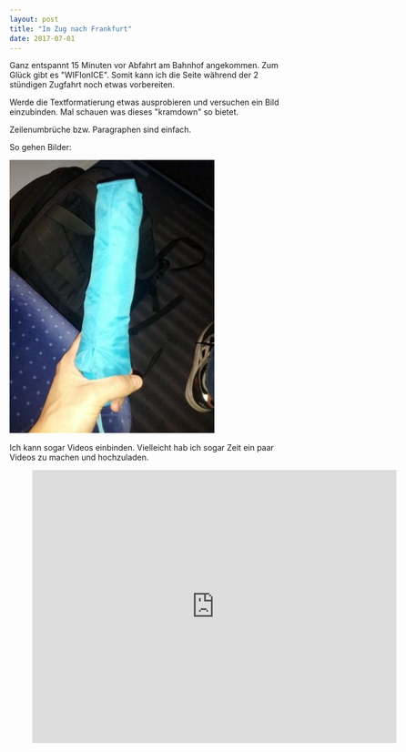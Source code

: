 ```yaml
---
layout: post
title: "Im Zug nach Frankfurt"
date: 2017-07-01
---
```


Ganz entspannt 15 Minuten vor Abfahrt am Bahnhof angekommen. Zum Glück gibt es "WIFIonICE". Somit kann ich die Seite während der 2 stündigen Zugfahrt noch etwas vorbereiten.

Werde die Textformatierung etwas ausprobieren und versuchen ein Bild einzubinden. Mal schauen was dieses "kramdown" so bietet.

Zeilenumbrüche bzw. Paragraphen sind einfach.

So gehen Bilder:

![umbrella](/images/resized/umbrella_in_train_to_ffm.jpg)

Ich kann sogar Videos einbinden. Vielleicht hab ich sogar Zeit ein paar Videos zu machen und hochzuladen.


<figure class="video_container">
  <iframe src="https://www.youtube.com/embed/CLxntu0QIFA" frameborder="0" allowfullscreen="true" width="640" height="480"> </iframe>
</figure>

